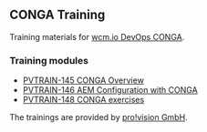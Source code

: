 ## CONGA Training

Training materials for [wcm.io DevOps CONGA](https://devops.wcm.io/conga/).

### Training modules

* [PVTRAIN-145 CONGA Overview](PVTRAIN-145-CONGA-Overview.html)
* [PVTRAIN-146 AEM Configuration with CONGA](PVTRAIN-146-AEM-Configuration-with-CONGA.html)
* [PVTRAIN-148 CONGA exercises](PVTRAIN-148-CONGA-exercises.html)

The trainings are provided by [pro!vision GmbH](https://www.pro-vision.de/).
